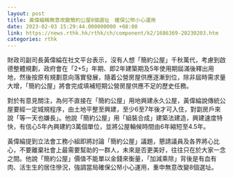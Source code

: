 ```yaml
---
layout: post
title: 黃偉綸稱無意改變簡約公屋8個選址　確保公帑小心運用
date: 2023-02-03 15:29:44.000000000 +08:00
link: https://news.rthk.hk/rthk/ch/component/k2/1686369-20230203.htm
categories: rthk
---
```


財政司副司長黃偉綸在社文平台表示，沒有人想「簡約公屋」千秋萬代，考慮到啟德整體規劃，政府會在「2+5」年期、即2年建築期及5年使用期屆滿後釋出用地，然後按原有規劃意向落實發展，隨着公營房屋供應逐漸到位，除非屆時需求量大增，「簡約公屋」將會完成填補短期公營房屋供應不足的歷史任務。

對於有意見關注，為何不直接在「簡約公屋」用地興建永久公屋，黃偉綸說傳統公屋要經一定城規程序，由土地平整至興建，至少6至7年後才可入住，對劏房戶來說「等一天也嫌長」。他說「簡約公屋」用「組裝合成」建築法建造，興建速度特快，有信心5年內興建約3萬個單位，並將公屋輪候時間由6年縮短至4.5年。

黃偉綸提到立法會工務小組即將討論「簡約公屋」議題，懇請議員及各界將心比心，不要離棄社會上最需要幫助的一群人，未來是否更美好，往往只在於大家一念之間。他說「簡約公屋」價值不能單以金錢來衡量，「加減乘除」背後是有血有肉、活生生的居住慘況，強調當局確保公帑小心運用，重申無意改變8個選址。
